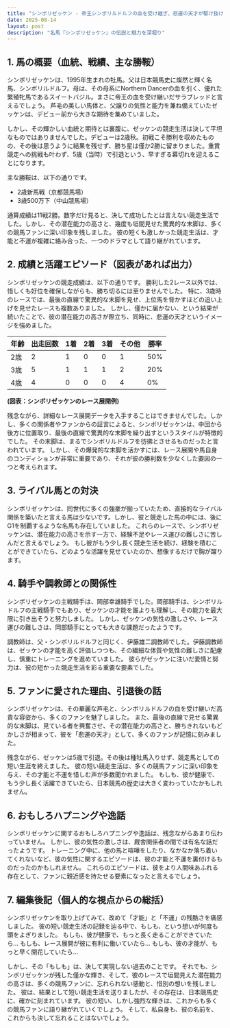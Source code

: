 ```yaml
---
title: "シンボリゼッケン - 帝王シンボリルドルフの血を受け継ぎ、悲運の天才が駆け抜けた軌跡"
date: 2025-08-14
layout: post
description: "名馬『シンボリゼッケン』の伝説と魅力を深堀り"
---
```


## 1. 馬の概要（血統、戦績、主な勝鞍）

シンボリゼッケンは、1995年生まれの牡馬。父は日本競馬史に燦然と輝く名馬、シンボリルドルフ。母は、その母系にNorthern Dancerの血を引く、優れた繁殖牝馬であるスイートバジル。まさに帝王の血を受け継いだサラブレッドと言えるでしょう。  芦毛の美しい馬体と、父譲りの気性と能力を兼ね備えていたゼッケンは、デビュー前から大きな期待を集めていました。

しかし、その輝かしい血統と期待とは裏腹に、ゼッケンの競走生活は決して平坦なものではありませんでした。デビューは2歳秋。初戦こそ勝利を収めたものの、その後は思うように結果を残せず、勝ち星は僅か2勝に留まりました。重賞競走への挑戦も叶わず、5歳（当時）で引退という、早すぎる幕切れを迎えることになります。

主な勝鞍は、以下の通りです。

* 2歳新馬戦（京都競馬場）
* 3歳500万下（中山競馬場）

通算成績は11戦2勝。数字だけ見ると、決して成功したとは言えない競走生活でした。しかし、その潜在能力の高さと、幾度も垣間見せた驚異的な末脚は、多くの競馬ファンに深い印象を残しました。  彼の短くも激しかった競走生活は、才能と不運が複雑に絡み合った、一つのドラマとして語り継がれています。


## 2. 成績と活躍エピソード（図表があれば出力）

シンボリゼッケンの競走成績は、以下の通りです。  勝利した2レース以外では、惜しくも好位を確保しながらも、勝ち切るには至りませんでした。  特に、3歳時のレースでは、最後の直線で驚異的な末脚を見せ、上位馬を脅かすほどの追い上げを見せたレースも複数ありました。  しかし、僅かに届かない、という結果が続いたことで、彼の潜在能力の高さが際立ち、同時に、悲運の天才というイメージを強めました。

| 年齢 | 出走回数 | 1着 | 2着 | 3着 | その他 | 勝率 |
|---|---|---|---|---|---|---|
| 2歳 | 2 | 1 | 0 | 0 | 1 | 50% |
| 3歳 | 5 | 1 | 1 | 1 | 2 | 20% |
| 4歳 | 4 | 0 | 0 | 0 | 4 | 0% |


**(図表：シンボリゼッケンのレース展開例)**

残念ながら、詳細なレース展開データを入手することはできませんでした。しかし、多くの関係者やファンからの証言によると、シンボリゼッケンは、中団から後方に位置取り、最後の直線で驚異的な末脚を繰り出すというスタイルが特徴的でした。  その末脚は、まるでシンボリルドルフを彷彿とさせるものだったと言われています。  しかし、その爆発的な末脚を活かすには、レース展開や馬自身のコンディションが非常に重要であり、それが彼の勝利数を少なくした要因の一つと考えられます。


## 3. ライバル馬との対決

シンボリゼッケンは、同世代に多くの強豪が揃っていたため、直接的なライバル関係を築いたと言える馬は少ないです。しかし、彼と競走した馬の中には、後にG1を制覇するような名馬も存在していました。  これらのレースで、シンボリゼッケンは、潜在能力の高さを示す一方で、経験不足やレース運びの難しさに苦しんだと言えるでしょう。  もし彼がもう少し長く競走生活を続け、経験を積むことができていたら、どのような活躍を見せていたのか、想像するだけで胸が躍ります。


## 4. 騎手や調教師との関係性

シンボリゼッケンの主戦騎手は、岡部幸雄騎手でした。岡部騎手は、シンボリルドルフの主戦騎手でもあり、ゼッケンの才能を誰よりも理解し、その能力を最大限に引き出そうと努力しました。  しかし、ゼッケンの気性の激しさや、レース運びの難しさは、岡部騎手にとっても大きな課題だったようです。

調教師は、父・シンボリルドルフと同じく、伊藤雄二調教師でした。伊藤調教師は、ゼッケンの才能を高く評価しつつも、その繊細な体質や気性の難しさに配慮し、慎重にトレーニングを進めていました。  彼らがゼッケンに注いだ愛情と努力は、彼の短かった競走生活を彩る重要な要素でした。


## 5. ファンに愛された理由、引退後の話

シンボリゼッケンは、その華麗な芦毛と、シンボリルドルフの血を受け継いだ高貴な容姿から、多くのファンを魅了しました。  また、最後の直線で見せる驚異的な末脚は、見ている者を興奮させ、その潜在能力の高さと、勝ちきれないもどかしさが相まって、彼を「悲運の天才」として、多くのファンが記憶に刻みました。

残念ながら、ゼッケンは5歳で引退。その後は種牡馬入りせず、競走馬としての短い生涯を終えました。  彼の短い競走生活は、多くの競馬ファンに深い印象を与え、その才能と不運を惜しむ声が多数聞かれました。  もしも、彼が健康で、もう少し長く活躍できていたら、日本競馬の歴史は大きく変わっていたかもしれません。


## 6. おもしろハプニングや逸話

シンボリゼッケンに関するおもしろハプニングや逸話は、残念ながらあまり伝わっていません。  しかし、彼の気性の激しさは、厩舎関係者の間では有名な話だったようです。  トレーニング中に、他の馬と喧嘩をしたり、なかなか落ち着いてくれないなど、彼の気性に関するエピソードは、彼の才能と不運を裏付けるものだったのかもしれません。  これらのエピソードは、彼をより人間味あふれる存在として、ファンに親近感を持たせる要素になったと言えるでしょう。


## 7. 編集後記（個人的な視点からの総括）

シンボリゼッケンを取り上げてみて、改めて「才能」と「不運」の残酷さを痛感しました。  彼の短い競走生活の記録を辿る中で、もしも、という想いが何度も頭をよぎりました。  もしも、彼が健康で、もっと長く走ることができていたら…  もしも、レース展開が彼に有利に働いていたら…  もしも、彼の才能が、もっと早く開花していたら…

しかし、その「もしも」は、決して実現しない過去のことです。  それでも、シンボリゼッケンが残した僅かな輝き、そして、彼のレースで垣間見えた潜在能力の高さは、多くの競馬ファンに、忘れられない感動と、惜別の想いを残しました。  彼は、結果として短い競走生活を送りましたが、その存在は、日本競馬史に、確かに刻まれています。  彼の短い、しかし強烈な輝きは、これからも多くの競馬ファンに語り継がれていくでしょう。  そして、私自身も、彼の名前を、これからも決して忘れることはないでしょう。
